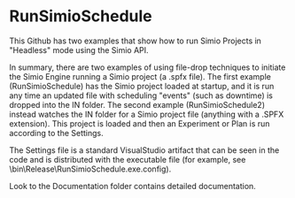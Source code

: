 # RunSimioSchedule
This Github has two examples that show how to run Simio Projects in "Headless" mode using the Simio API.

In summary, there are two examples of using file-drop techniques to initiate the Simio Engine running a Simio project (a .spfx file).
The first example (RunSimioSchedule) has the Simio project loaded at startup, and it is run any time an updated file with scheduling "events" (such as downtime) is dropped into the IN folder.
The second example (RunSimioSchedule2) instead watches the IN folder for a Simio project file (anything with a .SPFX extension). This project is loaded and then an Experiment or Plan is run according to the Settings.

The Settings file is a standard VisualStudio artifact that can be seen in the code and is distributed with the executable file (for example, see \bin\Release\RunSimioSchedule.exe.config).

Look to the Documentation folder contains detailed documentation.

